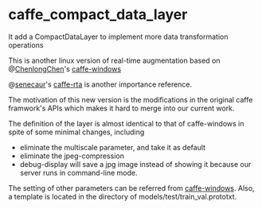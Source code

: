 # caffe_compact_data_layer
It add a CompactDataLayer to implement more data transformation operations

This is another linux version of real-time augmentation based on @[ChenlongChen](https://github.com/ChenglongChen)'s [caffe-windows](https://github.com/ChenglongChen/caffe-windows)

@[senecaur](https://github.com/senecaur)'s [caffe-rta](https://github.com/senecaur/caffe-rta) is another importance reference. 

The motivation of this new version is the modifications in the original caffe framwork's APIs which makes
it hard to merge into our current work.

The definition of the layer is almost identical to that of caffe-windows in spite of some minimal changes, including

- eliminate the multiscale parameter, and take it as default
- eliminate the jpeg-compression
- debug-display will save a jpg image instead of showing it because our server runs in command-line mode.

The setting of other parameters can be referred from [caffe-windows](https://github.com/ChenglongChen/caffe-windows). Also,
a template is located in the directory of models/test/train_val.prototxt.  
